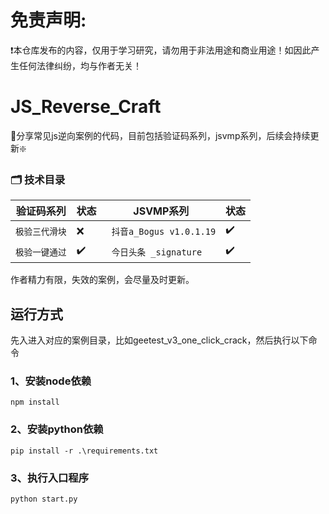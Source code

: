 # 免责声明:
❗本仓库发布的内容，仅用于学习研究，请勿用于非法用途和商业用途！如因此产生任何法律纠纷，均与作者无关！

# JS_Reverse_Craft
🧡分享常见js逆向案例的代码，目前包括验证码系列，jsvmp系列，后续会持续更新❇️

               
### 🗂️ 技术目录
| 验证码系列    | 状态 | JSVMP系列                | 状态 |
|----------|----|------------------------|----|
| `极验三代滑块` | ❌ | ` 抖音a_Bogus v1.0.1.19` | ✔️  |
| `极验一键通过` | ✔️  | ` 今日头条 _signature`     | ✔️ |

作者精力有限，失效的案例，会尽量及时更新。

## 运行方式
先入进入对应的案例目录，比如geetest_v3_one_click_crack，然后执行以下命令
### 1、安装node依赖
`npm install`
### 2、安装python依赖
`pip install -r .\requirements.txt`
### 3、执行入口程序
`python start.py`



